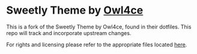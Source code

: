 Sweetly Theme by [Owl4ce](https://github.com/owl4ce)
===========

This is a fork of the Sweetly Theme by Owl4ce, found in their dotfiles. This repo will track and incorporate upstream changes.

For rights and licensing please refer to the appropriate files located [here](https://github.com/owl4ce/dotfiles).